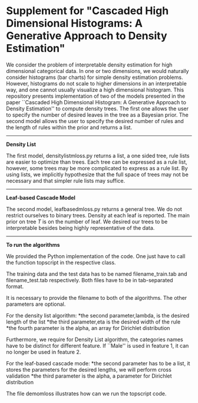 Supplement for "Cascaded High Dimensional Histograms: A Generative Approach to Density Estimation"
=================================================================================================

We consider the problem of interpretable density estimation for high dimensional categorical data. In one or two dimensions, we would naturally consider histograms (bar charts) for simple density estimation problems. However, histograms do not scale to higher dimensions in an interpretable way, and one cannot usually visualize a high dimensional histogram. This repository presents implementation of two of the models presented in the paper ``Cascaded High Dimensional Histogram: A Generative Approach to Density Estimation'' to compute density trees.  The first one allows the user to specify the number of desired leaves in the tree as a Bayesian prior.  The second model allows the user to specify the desired number of rules and the length of rules within the prior and returns a list. 

__________________
**Density List**


The first model, densitylistmloss.py returns a list, a one sided tree, rule lists are easier to optimize than trees. Each tree can be expressed as a rule list, however, some trees may be more complicated to express as a rule list. By using lists, we implicitly hypothesize that the full space of trees may not be necessary and that simpler rule lists may suffice.

___________________________
**Leaf-based Cascade Model**


The second model, leafbasedmloss.py returns a general tree. We do not restrict ourselves to binary trees. Density at each leaf is reported. The main prior on tree *T* is on the number of leaf. We desired our trees to be interpretable besides being highly representative of the data.

___________________________
**To run the algorithms**

We provided the Python implementation of the code. One just have to call the function topscript in the respective class.

The training data and the test data has to be named filename_train.tab and filename_test.tab respectively. Both files have to be in tab-separated format.

It is necessary to provide the filename to both of the algorithms. The other parameters are optional.

For the density list algorithm:
*the second parameter,lambda, is the desired length of the list
*the third parameter,eta is the desired width of the rule
*the fourth parameter is the alpha, an array for Dirichlet distribution

Furthermore, we require for Density List algorithm, the categories names have to be distinct for different feature. If ``Male'' is used in feature 1, it can no longer be used in feature 2.

For the leaf-based cascade mode:
*the second parameter has to be a list, it stores the parameters for the desired lengths, we will perform cross validation
*the third parameter is the alpha, a parameter for Dirichlet distribution

The file demomloss illustrates how can we run the topscript code. 
